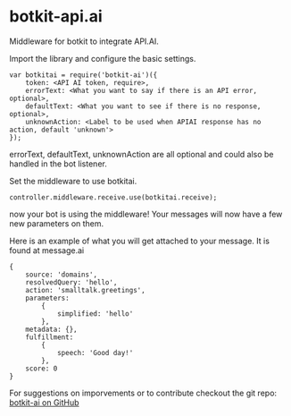 # botkit-api.ai

Middleware for botkit to integrate API.AI.

Import the library and configure the basic settings.

```
var botkitai = require('botkit-ai')({
	token: <API AI token, require>,
	errorText: <What you want to say if there is an API error, optional>,
	defaultText: <What you want to see if there is no response, optional>,
	unknownAction: <Label to be used when APIAI response has no action, default 'unknown'>
});
```

errorText, defaultText, unknownAction are all optional and could also be handled in the bot listener.

Set the middleware to use botkitai.

`controller.middleware.receive.use(botkitai.receive);`

now your bot is using the middleware! Your messages will now have a few new parameters on them.

Here is an example of what you will get attached to your message. It is found at message.ai

```
{
	source: 'domains',
	resolvedQuery: 'hello',
	action: 'smalltalk.greetings',
	parameters:
		{
			simplified: 'hello'
		},
	metadata: {},
	fulfillment:
		{
			speech: 'Good day!'
		},
	score: 0
}
```

For suggestions on imporvements or to contribute checkout the git repo: [botkit-ai on GitHub](https://github.com/third1020/botkit-api-ai)
